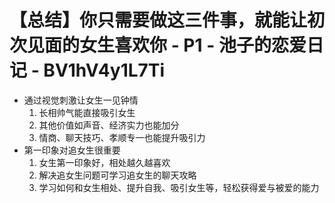 # 【总结】你只需要做这三件事，就能让初次见面的女生喜欢你 - P1 - 池子的恋爱日记 - BV1hV4y1L7Ti

-   通过视觉刺激让女生一见钟情
    1.  长相帅气能直接吸引女生
    2.  其他价值如声音、经济实力也能加分
    3.  情商、聊天技巧、孝顺专一也能提升吸引力
-   第一印象对追女生很重要
    1.  女生第一印象好，相处越久越喜欢
    2.  解决追女生问题可学习追女生的聊天攻略
    3.  学习如何和女生相处、提升自我、吸引女生等，轻松获得爱与被爱的能力